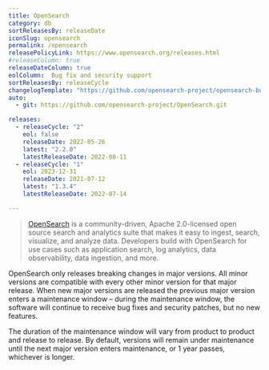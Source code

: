 ```yaml
---
title: OpenSearch
category: db
sortReleasesBy: releaseDate
iconSlug: opensearch
permalink: /opensearch
releasePolicyLink: https://www.opensearch.org/releases.html
#releaseColumn: true
releaseDateColumn: true
eolColumn: 	Bug fix and security support
sortReleasesBy: releaseCycle
changelogTemplate: "https://github.com/opensearch-project/opensearch-build/blob/main/release-notes/opensearch-release-notes-__LATEST__.md"
auto:
  - git: https://github.com/opensearch-project/OpenSearch.git

releases:
  - releaseCycle: "2"
    eol: false
    releaseDate: 2022-05-26
    latest: "2.2.0"
    latestReleaseDate: 2022-08-11
  - releaseCycle: "1"
    eol: 2023-12-31
    releaseDate: 2021-07-12
    latest: "1.3.4"
    latestReleaseDate: 2022-07-14

---
```


> [OpenSearch](https://opensearch.org/) is a community-driven, Apache 2.0-licensed open source search and analytics suite that makes it easy to ingest, search, visualize, and analyze data. Developers build with OpenSearch for use cases such as application search, log analytics, data observability, data ingestion, and more.

OpenSearch only releases breaking changes in major versions. All minor versions are compatible with every other minor version for that major release. When new major versions are released the previous major version enters a maintenance window – during the maintenance window, the software will continue to receive bug fixes and security patches, but no new features.

The duration of the maintenance window will vary from product to product and release to release. By default, versions will remain under maintenance until the next major version enters maintenance, or 1 year passes, whichever is longer.

